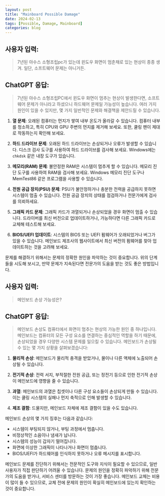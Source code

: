 ```yaml
---
layout: post
title: "Mainboard Possible Damage"
date: 2024-02-13
tags: [Possible, Damage, Mainboard]
categories: blog
---
```


## 사용자 입력:
> 7년된 아수스 소형조립pc가 있는데 윈도우 화면이 멈춘채로 있는 현상이 종종 생겨. 일단, 소프트웨어 문제는 아니거든.

## ChatGPT 응답:
> 7년된 아수스 소형조립PC에서 윈도우 화면이 멈추는 현상이 발생한다면, 소프트웨어 문제가 아니라고 하셨으니 하드웨어 문제일 가능성이 높습니다. 여러 가지 원인이 있을 수 있지만, 몇 가지 일반적인 문제와 해결책을 제안드릴 수 있습니다.

1. **열 문제**: 오래된 컴퓨터는 먼지가 쌓여 내부 온도가 올라갈 수 있습니다. 컴퓨터 내부를 청소하고, 특히 CPU와 GPU 주변의 먼지를 제거해 보세요. 또한, 쿨링 팬이 제대로 작동하는지 확인해 보세요.

2. **하드 드라이브 문제**: 오래된 하드 드라이브는 손상되거나 오류가 발생할 수 있습니다. 디스크 검사 도구를 사용하여 하드 드라이브를 검사해 보세요. Windows에는 `chkdsk` 같은 내장 도구가 있습니다.

3. **메모리(RAM) 문제**: 불안정한 RAM은 시스템이 멈추게 할 수 있습니다. 메모리 진단 도구를 사용하여 RAM을 검사해 보세요. Windows 메모리 진단 도구나 MemTest86 같은 프로그램을 사용할 수 있습니다.

4. **전원 공급 장치(PSU) 문제**: PSU가 불안정하거나 충분한 전력을 공급하지 못하면 시스템이 멈출 수 있습니다. 전원 공급 장치의 상태를 점검하거나 전문가에게 검사를 의뢰하세요.

5. **그래픽 카드 문제**: 그래픽 카드가 과열되거나 손상되었을 경우 화면이 멈출 수 있습니다. 드라이버를 최신 버전으로 업데이트하거나, 가능하다면 다른 그래픽 카드로 교체해 테스트해 보세요.

6. **BIOS/UEFI 업데이트**: 시스템의 BIOS 또는 UEFI 펌웨어가 오래되었거나 버그가 있을 수 있습니다. 메인보드 제조사의 웹사이트에서 최신 버전의 펌웨어를 찾아 업데이트하는 것을 고려해 보세요.

문제를 해결하기 위해서는 문제의 정확한 원인을 파악하는 것이 중요합니다. 위의 단계들을 시도해 보시고, 만약 문제가 지속된다면 전문가의 도움을 받는 것도 좋은 방법입니다.

## 사용자 입력:
> 메인보드 손상 가능성은?

## ChatGPT 응답:
> 메인보드 손상도 컴퓨터에서 화면이 멈추는 현상의 가능한 원인 중 하나입니다. 메인보드는 컴퓨터의 모든 구성 요소를 연결하는 중심적인 역할을 하기 때문에, 손상되었을 경우 다양한 시스템 문제를 일으킬 수 있습니다. 메인보드가 손상될 수 있는 몇 가지 상황을 살펴보겠습니다:

1. **물리적 손상**: 메인보드가 물리적 충격을 받았거나, 물이나 다른 액체에 노출되어 손상될 수 있습니다.

2. **전기적 손상**: 전력 서지, 부적절한 전원 공급, 또는 정전기 등으로 인한 전기적 손상이 메인보드에 영향을 줄 수 있습니다.

3. **과열**: 메인보드의 과열은 칩셋이나 다른 구성 요소들이 손상되게 만들 수 있습니다. 이는 쿨링 시스템의 실패나 먼지 축적으로 인해 발생할 수 있습니다.

4. **제조 결함**: 드물지만, 메인보드 자체에 제조 결함이 있을 수도 있습니다.

메인보드 손상의 몇 가지 징후는 다음과 같습니다:

- 시스템이 부팅되지 않거나, 부팅 과정에서 멈춥니다.
- 비정상적인 소음이나 냄새가 납니다.
- 시스템의 성능이 갑자기 떨어집니다.
- 화면에 이상한 그래픽이 나타나거나 화면이 멈춥니다.
- BIOS/UEFI가 하드웨어를 인식하지 못하거나 오류 메시지를 표시합니다.

메인보드 문제를 진단하기 위해서는 전문적인 도구와 지식이 필요할 수 있으므로, 일반 사용자가 직접 판단하기 어려울 수 있습니다. 문제의 원인을 정확히 파악하기 위해 전문가의 도움을 받거나, 서비스 센터를 방문하는 것이 가장 좋습니다. 메인보드 교체는 비용이 많이 들 수 있으므로, 교체 전에 문제의 원인이 확실히 메인보드에 있는지 확인하는 것이 중요합니다.

